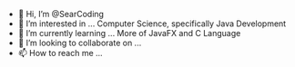 - 👋 Hi, I’m @SearCoding
- 👀 I’m interested in ... Computer Science, specifically Java Development
- 🌱 I’m currently learning ... More of JavaFX and C Language
- 💞️ I’m looking to collaborate on ...
- 📫 How to reach me ... 

<!---
SearCoding/SearCoding is a ✨ special ✨ repository because its `README.md` (this file) appears on your GitHub profile.
You can click the Preview link to take a look at your changes.
--->
